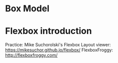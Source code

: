 # Box Model
# Flexbox introduction

Practice:
Mike Suchorolski's Flexbox Layout viewer: https://mikesuchor.github.io/flexbox/
FlexboxFroggy: http://flexboxfroggy.com/